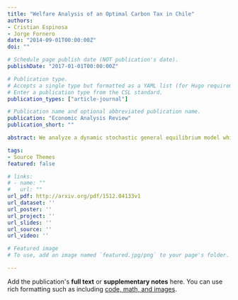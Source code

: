 ```yaml
---
title: "Welfare Analysis of an Optimal Carbon Tax in Chile"
authors:
- Cristian Espinosa
- Jorge Fornero
date: "2014-09-01T00:00:00Z"
doi: ""

# Schedule page publish date (NOT publication's date).
publishDate: "2017-01-01T00:00:00Z"

# Publication type.
# Accepts a single type but formatted as a YAML list (for Hugo requirements).
# Enter a publication type from the CSL standard.
publication_types: ["article-journal"]

# Publication name and optional abbreviated publication name.
publication: "Economic Analysis Review"
publication_short: ""

abstract: We analyze a dynamic stochastic general equilibrium model which includes a negative externality that arises from fossil fuels burning. The carbon released to the atmosphere by electricity producers is the main driver of climate change. We adapt the optimal tax derived by Golosov et al. (2011) to a small open economy to force polluters to internalize their damages. The results show that the tax benefits outweigh their costs; yet welfare gains seem to be marginal under plausible parameters. We calculate the optimal carbon tax for Chile and the tax effectiveness achieved, which is around 10 percent. The results remain robust to variations in the utility function, changes in parameters that determine the externality and alternative degrees of commitment to reduce emissions.

tags:
- Source Themes
featured: false

# links:
# - name: ""
#   url: ""
url_pdf: http://arxiv.org/pdf/1512.04133v1
url_dataset: ''
url_poster: ''
url_project: ''
url_slides: ''
url_source: ''
url_video: ''

# Featured image
# To use, add an image named `featured.jpg/png` to your page's folder. 

---
```


Add the publication's **full text** or **supplementary notes** here. You can use rich formatting such as including [code, math, and images](https://docs.hugoblox.com/content/writing-markdown-latex/).
